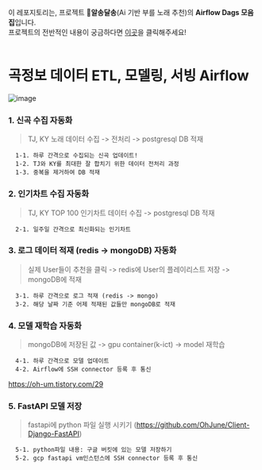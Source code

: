 이 레포지토리는, 프로젝트 🎤**알송달송**(Ai 기반 부를 노래 추천)의 **Airflow Dags 모음집**입니다.<br>
프로젝트의 전반적인 내용이 궁금하다면 [이곳](https://github.com/romantiveloper/Alsong-Dlsong)을 클릭해주세요!<br><br>

# 곡정보 데이터 ETL, 모델링, 서빙 Airflow 

![image](https://github.com/OhJune/Airflow/assets/124857930/8f9387b6-5c16-48b9-9bc1-ec3e541c36d5)


### 1. 신곡 수집 자동화
  > TJ, KY 노래 데이터 수집 -> 전처리 -> postgresql DB 적재

      1-1. 하루 간격으로 수집되는 신곡 업데이트! 
      1-2. TJ와 KY를 최대한 잘 합치기 위한 데이터 전처리 과정 
      1-3. 중복을 제거하여 DB 적재
   
### 2. 인기차트 수집 자동화
> TJ, KY TOP 100 인기차트 데이터 수집 -> postgresql DB 적재

      2-1. 일주일 간격으로 최신화되는 인기차트

### 3. 로그 데이터 적재 (redis -> mongoDB) 자동화
> 실제 User들이 추천을 클릭 -> redis에 User의 플레이리스트 저장 -> mongoDB에 적재

      3-1. 하루 간격으로 로그 적재 (redis -> mongo)  
      3-2. 해당 날짜 기준 어제 적재된 값들만 mongoDB로 적재

### 4. 모델 재학습 자동화
> mongoDB에 저장된 값 -> gpu container(k-ict) -> model 재학습

      4-1. 하루 간격으로 모델 업데이트
      4-2. Airflow에 SSH connector 등록 후 통신

https://oh-um.tistory.com/29

### 5. FastAPI 모델 저장
>  fastapi에 python 파일 실행 시키기 (https://github.com/OhJune/Client-Django-FastAPI)

      5-1. python파일 내용: 구글 버킷에 있는 모델 저장하기 
      5-2. gcp fastapi vm인스턴스에 SSH connector 등록 후 통신
